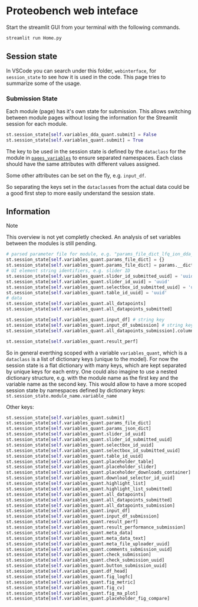 # Proteobench web inteface 

Start the streamlit GUI from your terminal with the following commands. 

```bash
streamlit run Home.py
```

## Session state


In VSCode you can search under this folder, `webinterface`, for `session_state` to see 
how it is used in the code. This page tries to summarize some of the usage.

### Submission State

Each module (page) has it's own state for submission. This allows switching between module
pages without losing the information for the Streamlit session for each module.

```python
st.session_state[self.variables_dda_quant.submit] = False
st.session_state[self.variables_quant.submit] = True
```

The key to be used in the session state is defined by the `dataclass` for the module 
in [`pages_variables`](pages/pages_variables/) to ensure separated namespaces. Each 
class should have the same attributes with different values assigned. 

Some other attributes can be set on the fly, e.g. `input_df`.

So separating the keys set in the `dataclass`es from the actual data could be a
good first step to more easily understand the session state.

## Information

> [!NOTE]
> This overview is not yet completly checked. An analysis of set variables between the
> modules is still pending.

```python
# parsed parameter file for module, e.g. "params_file_dict_lfq_ion_dda_quant_astral"
st.session_state[self.variables_quant.params_file_dict] = {}
st.session_state[self.variables_quant.params_file_dict] = params.__dict__
# UI element string identifiers, e.g. slider ID 
st.session_state[self.variables_quant.slider_id_submitted_uuid] = 'uuid'
st.session_state[self.variables_quant.slider_id_uuid] = 'uuid'
st.session_state[self.variables_quant.selectbox_id_submitted_uuid] = 'uuid'
st.session_state[self.variables_quant.table_id_uuid] = 'uuid'
# data
st.session_state[self.variables_quant.all_datapoints]
st.session_state[self.variables_quant.all_datapoints_submitted]

st.session_state[self.variables_quant.input_df] # string key
st.session_state[self.variables_quant.input_df_submission] # string key
st.session_state[self.variables_quant.all_datapoints_submission].columns # DataFrame

st.session_state[self.variables_quant.result_perf]
```

So in general everthing scoped with a variable `variables_quant`, which is a `dataclass` 
is a list of dictionary keys (unique to the model). For now the session state is a flat
dictionary with many keys, which are kept separated by unique keys for each entry. One 
could also imagine to use a nested dictionary structure, e.g. with the module name as the first key
and the variable name as the second key. This would allow to have a more scoped session state
by namespaces defined by dictionary keys: `st.session_state.module_name.variable_name`



Other keys:
```python
st.session_state[self.variables_quant.submit]
st.session_state[self.variables_quant.params_file_dict]
st.session_state[self.variables_quant.params_json_dict]
st.session_state[self.variables_quant.slider_id_uuid]
st.session_state[self.variables_quant.slider_id_submitted_uuid]
st.session_state[self.variables_quant.selectbox_id_uuid]
st.session_state[self.variables_quant.selectbox_id_submitted_uuid]
st.session_state[self.variables_quant.table_id_uuid]
st.session_state[self.variables_quant.placeholder_table]
st.session_state[self.variables_quant.placeholder_slider]
st.session_state[self.variables_quant.placeholder_downloads_container]
st.session_state[self.variables_quant.download_selector_id_uuid]
st.session_state[self.variables_quant.highlight_list]
st.session_state[self.variables_quant.highlight_list_submitted]
st.session_state[self.variables_quant.all_datapoints]
st.session_state[self.variables_quant.all_datapoints_submitted]
st.session_state[self.variables_quant.all_datapoints_submission]
st.session_state[self.variables_quant.input_df]
st.session_state[self.variables_quant.input_df_submission]
st.session_state[self.variables_quant.result_perf]
st.session_state[self.variables_quant.result_performance_submission]
st.session_state[self.variables_quant.meta_data]
st.session_state[self.variables_quant.meta_data_text]
st.session_state[self.variables_quant.meta_file_uploader_uuid]
st.session_state[self.variables_quant.comments_submission_uuid]
st.session_state[self.variables_quant.check_submission]
st.session_state[self.variables_quant.check_submission_uuid]
st.session_state[self.variables_quant.button_submission_uuid]
st.session_state[self.variables_quant.df_head]
st.session_state[self.variables_quant.fig_logfc]
st.session_state[self.variables_quant.fig_metric]
st.session_state[self.variables_quant.fig_cv]
st.session_state[self.variables_quant.fig_ma_plot]
st.session_state[self.variables_quant.placeholder_fig_compare]
```
